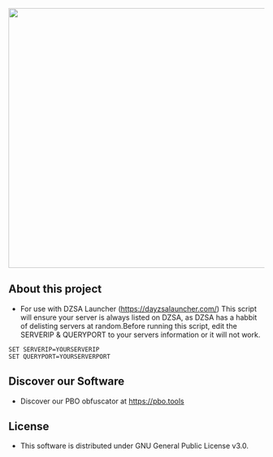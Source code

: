 <p align="center">
    <img src="https://pbo.tools/assets/images/logo.png" width="512">
</p>


## About this project
* For use with DZSA Launcher (https://dayzsalauncher.com/)
This script will ensure your server is always listed on DZSA, as DZSA has a habbit of delisting servers at random.Before running this script, edit the SERVERIP & QUERYPORT to your servers information or it will not work.
```
SET SERVERIP=YOURSERVERIP
SET QUERYPORT=YOURSERVERPORT
```


## Discover our Software
* Discover our PBO obfuscator at https://pbo.tools
  
## License
* This software is distributed under GNU General Public License v3.0.
